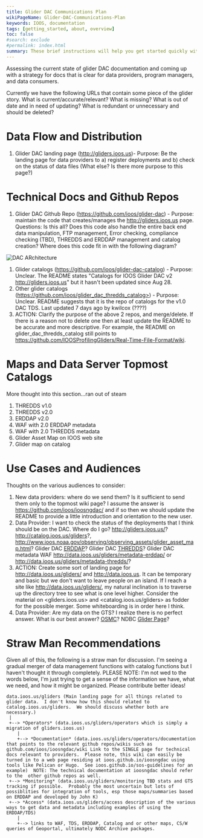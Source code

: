 ```yaml
---
title: Glider DAC Communications Plan
wikiPageName: Glider-DAC-Communications-Plan
keywords: IOOS, documentation
tags: [getting_started, about, overview]
toc: false
#search: exclude
#permalink: index.html
summary: These brief instructions will help you get started quickly with the IOOS Documentation Theme for Jekyll.
---
```


Assessing the current state of glider DAC documentation and coming up with a strategy for docs that is clear for data providers, program managers, and data consumers.

Currently we have the following URLs that contain some piece of the glider story.  What is current/accurate/relevant?  What is missing? What is out of date and in need of updating?  What is redundant or unnecessary and should be deleted?

# Data Flow and Distribution
1. Glider DAC landing page (<http://gliders.ioos.us>)- Purpose: Be the landing page for data providers to a) register deployments and b) check on the status of data files  (What else?  Is there more purpose to this page?)

# Technical Docs and Github Repos
1. Glider DAC Github Repo (<https://github.com/ioos/glider-dac>) - Purpose: maintain the code that creates/manages the <http://gliders.ioos.us> page.  Questions: Is this all?  Does this code also handle the entire back end data manipulation, FTP management, Error checking, compliance checking (TBD), THREDDS and ERDDAP management and catalog creation?  Where does this code fit in with the following diagram?

![DAC ARchitecture](https://raw.githubusercontent.com/kerfoot/ioosngdac/master/doco/IOOS-DAC-architecture.png)

1. Glider catalogs (<https://github.com/ioos/glider-dac-catalog>) - Purpose: Unclear.  The README states  "Catalogs for IOOS Glider DAC v2 <http://gliders.ioos.us>" but it hasn't been updated since Aug 28.
1. Other glider catalogs (https://github.com/ioos/glider_dac_thredds_catalog>) - Purpose: Unclear. README suggests that it is the repo of catalogs for the v1.0 DAC TDS.  Last updated 7 days ago by kwilcox (????)
  1. ACTION: Clarify the purpose of the above 2 repos, and merge/delete.  If there is a reason not to delete one then at least update the README to be accurate and more descriptive.  For example, the README on glider_dac_thredds_catalog still points to <https://github.com/IOOSProfilingGliders/Real-Time-File-Format/wiki>.

# Maps and Data Server Topmost Catalogs
More thought into this section...ran out of steam

1. THREDDS v1.0
1. THREDDS v2.0
1. ERDDAP v2.0
1. WAF with 2.0 ERDDAP metadata
1. WAF with 2.0 THREDDS metadata
1. Glider Asset Map on IOOS web site
1. Glider map on catalog

# Use Cases and Audiences
Thoughts on the various audiences to consider:

1. New data providers: where do we send them?  Is it sufficient to send them only to the topmost wiki page?  I assume the answer is <https://github.com/ioos/ioosngdac/> and if so then we should update the README to provide a little introduction and orientation to the new user.  
1. Data Provider: I want to check the status of the deployments that I think should be on the DAC.  Where do I go?  <http://gliders.ioos.us/>? <http://catalog.ioos.us/gliders>?, <http://www.ioos.noaa.gov/observing/observing_assets/glider_asset_map.html>? Glider DAC [ERDDAP](http://data.ioos.us/gliders/erddap/info/index.html?page=1&itemsPerPage=1000)?  Glider DAC [THREDDS](http://data.ioos.us/gliders/thredds/catalog.html)? Glider DAC metadata WAF <http://data.ioos.us/gliders/metadata-erddap/> or <http://data.ioos.us/gliders/metadata-thredds/>?
  1. ACTION: Create some sort of landing page for <http://data.ioos.us/gliders/> and <http://data.ioos.us>.  It can be temporary and basic but we don't want to leave people on an island.  If I reach a site like <http://data.ioos.us/gliders/>, my natural inclination is to traverse up the directory tree to see what is one level higher.  Consider the material on <gliders.ioos.us> and <catalog.ioos.us/gliders> as fodder for the possible merger.  Some whiteboarding is in order here I think.
1. Data Provider: Are my data on the GTS?  I realize there is no perfect answer.  What is our best answer?  [OSMC](http://osmc.noaa.gov/Monitor/OSMC/OSMC.html)? NDBC [Glider Page](http://www.ndbc.noaa.gov/gliders.php)?  

# Straw Man Recommendations
Given all of this, the following is a straw man for discussion.  I'm seeing a gradual merger of data management functions with catalog functions but I haven't thought it through completely. PLEASE NOTE: I'm not wed to the words below, I'm just trying to get a sense of the information we have, what we need, and how it might be organized.  Please contribute better ideas!

```
data.ioos.us/gliders (Main landing page for all things related to glider data.  I don't know how this should related to catalog.ioos.us/gliders.  We should discuss whether both are necessary.)  
 |
 +--> *Operators* (data.ioos.us/gliders/operators which is simply a migration of gliders.ioos.us)
    |
    +--> *Documentation* (data.ioos.us/gliders/operators/documentation that points to the relevant github repos/wikis such as github.com/ioos/ioosngdac/wiki Link to the SINGLE page for technical docs relevant to providers.  Please note, this wiki can easily be turned in to a web page residing at ioos.github.io/ioosngdac using tools like Pelican or Hugo.  See ioos.github.io/sos-guidelines for an example)  NOTE: The technical documentation at ioosngdac should refer to the  other github repos as well.
 +--> *Monitoring* (data.ioos.us/gliders/monitoring TBD stats and GTS tracking if possible.  Probably the most uncertain but lots of possiblities for integration of tools, esp those maps/summaries based on ERDDAP and developed by John K)
 +--> *Access* (data.ioos.us/gliders/access description of the various ways to get data and metadata including examples of using the ERDDAP/TDS)
    |
    +--> links to WAF, TDS, ERDDAP, Catalog and or other maps, CS/W queries of Geoportal, ultimately NODC Archive packages.
```
